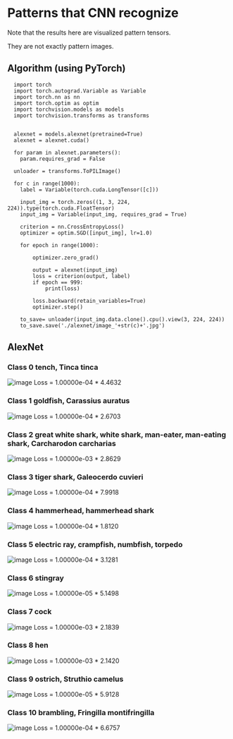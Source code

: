 # Patterns that CNN recognize

Note that the results here are visualized pattern tensors.

They are not exactly pattern images.

## Algorithm (using PyTorch)
```
  import torch
  import torch.autograd.Variable as Variable
  import torch.nn as nn
  import torch.optim as optim
  import torchvision.models as models
  import torchvision.transforms as transforms
  
  
  alexnet = models.alexnet(pretrained=True)
  alexnet = alexnet.cuda()
  
  for param in alexnet.parameters():
    param.requires_grad = False
    
  unloader = transforms.ToPILImage()
  
  for c in range(1000):
    label = Variable(torch.cuda.LongTensor([c]))

    input_img = torch.zeros((1, 3, 224, 224)).type(torch.cuda.FloatTensor)
    input_img = Variable(input_img, requires_grad = True)

    criterion = nn.CrossEntropyLoss()
    optimizer = optim.SGD([input_img], lr=1.0)

    for epoch in range(1000):

        optimizer.zero_grad()

        output = alexnet(input_img)
        loss = criterion(output, label)
        if epoch == 999:
            print(loss)

        loss.backward(retain_variables=True)
        optimizer.step()
    
    to_save= unloader(input_img.data.clone().cpu().view(3, 224, 224))
    to_save.save('./alexnet/image_'+str(c)+'.jpg')
```

## AlexNet
### Class 0 tench, Tinca tinca
![image](https://github.com/YinTaiChen/Patterns-that-CNN-buy/blob/master/alexnet_0_10/image_0.jpg)
Loss = 1.00000e-04 * 4.4632

### Class 1 goldfish, Carassius auratus
![image](https://github.com/YinTaiChen/Patterns-that-CNN-buy/blob/master/alexnet_0_10/image_1.jpg)
Loss = 1.00000e-04 * 2.6703

### Class 2 great white shark, white shark, man-eater, man-eating shark, Carcharodon carcharias
![image](https://github.com/YinTaiChen/Patterns-that-CNN-buy/blob/master/alexnet_0_10/image_2.jpg)
Loss = 1.00000e-03 * 2.8629

### Class 3 tiger shark, Galeocerdo cuvieri
![image](https://github.com/YinTaiChen/Patterns-that-CNN-buy/blob/master/alexnet_0_10/image_3.jpg)
Loss = 1.00000e-04 * 7.9918

### Class 4 hammerhead, hammerhead shark
![image](https://github.com/YinTaiChen/Patterns-that-CNN-buy/blob/master/alexnet_0_10/image_4.jpg)
Loss = 1.00000e-04 * 1.8120

### Class 5 electric ray, crampfish, numbfish, torpedo
![image](https://github.com/YinTaiChen/Patterns-that-CNN-buy/blob/master/alexnet_0_10/image_5.jpg)
Loss = 1.00000e-04 * 3.1281

### Class 6 stingray
![image](https://github.com/YinTaiChen/Patterns-that-CNN-buy/blob/master/alexnet_0_10/image_6.jpg)
Loss = 1.00000e-05 * 5.1498

### Class 7 cock
![image](https://github.com/YinTaiChen/Patterns-that-CNN-buy/blob/master/alexnet_0_10/image_7.jpg)
Loss = 1.00000e-03 * 2.1839

### Class 8 hen
![image](https://github.com/YinTaiChen/Patterns-that-CNN-buy/blob/master/alexnet_0_10/image_8.jpg)
Loss = 1.00000e-03 * 2.1420

### Class 9 ostrich, Struthio camelus
![image](https://github.com/YinTaiChen/Patterns-that-CNN-buy/blob/master/alexnet_0_10/image_9.jpg)
Loss = 1.00000e-05 * 5.9128

### Class 10 brambling, Fringilla montifringilla
![image](https://github.com/YinTaiChen/Patterns-that-CNN-buy/blob/master/alexnet_0_10/image_10.jpg)
Loss = 1.00000e-04 * 6.6757
